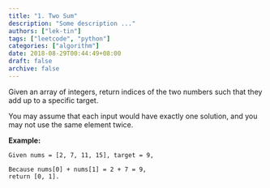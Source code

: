```yaml
---
title: "1. Two Sum"
description: "Some description ..."
authors: ["lek-tin"]
tags: ["leetcode", "python"]
categories: ["algorithm"]
date: 2018-08-29T00:44:49+08:00
draft: false
archive: false
---
```

Given an array of integers, return indices of the two numbers such that they add up to a specific target.

You may assume that each input would have exactly one solution, and you may not use the same element twice.

**Example:**
```
Given nums = [2, 7, 11, 15], target = 9,

Because nums[0] + nums[1] = 2 + 7 = 9,
return [0, 1].
```
